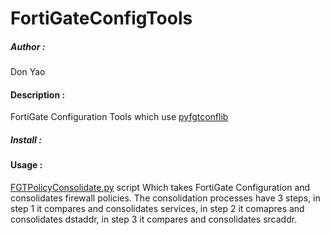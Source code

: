 # FortiGateConfigTools


##### Author :
Don Yao


#### Description : 
FortiGate Configuration Tools which use [pyfgtconflib](https://github.com/fortinetps/pyfgtconflib)


##### Install :


#### Usage :
[FGTPolicyConsolidate.py](https://github.com/fortinetps/FortiGateConfigTools/src/FGTPolicyConsolidate.py) script
Which takes FortiGate Configuration and consolidates firewall policies.
The consolidation processes have 3 steps, 
in step 1 it compares and consolidates services,
in step 2 it comapres and consolidates dstaddr,
in step 3 it compares and consolidates srcaddr.